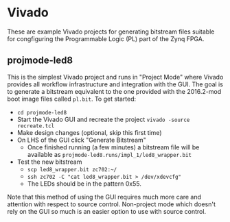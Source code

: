 Vivado
======

These are example Vivado projects for generating bitstream files suitable for
congfiguring the Programmable Logic (PL) part of the Zynq FPGA.


projmode-led8
-------------

This is the simplest Vivado project and runs in "Project Mode" where Vivado
provides all workflow infrastructure and integration with the GUI.
The goal is to generate a bitstream equivalent to the one provided with the
2016.2-mod boot image files called `pl.bit`.
To get started:

- `cd projmode-led8`
- Start the Vivado GUI and recreate the project
    `vivado -source recreate.tcl`
- Make design changes (optional, skip this first time)
- On LHS of the GUI click "Generate Bitstream"
    - Once finished running (a few minutes) a bitstream file will be available
      as `projmode-led8.runs/impl_1/led8_wrapper.bit`
- Test the new bitstream
    - `scp led8_wrapper.bit zc702:~/`
    - `ssh zc702 -C "cat led8_wrapper.bit > /dev/xdevcfg"`
    - The LEDs should be in the pattern 0x55.

Note that this method of using the GUI requires much more care and attention
with respect to source control.
Non-project mode which doesn't rely on the GUI so much is an easier option to
use with source control.
